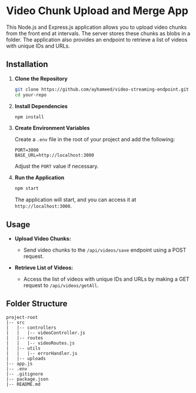 # Video Chunk Upload and Merge App

This Node.js and Express.js application allows you to upload video chunks from the front end at intervals. The server stores these chunks as blobs in a folder. The application also provides an endpoint to retrieve a list of videos with unique IDs and URLs.

## Installation

1. **Clone the Repository**

    ```bash
    git clone https://github.com/ayhameed/video-streaming-endpoint.git
    cd your-repo
    ```

2. **Install Dependencies**

    ```bash
    npm install
    ```

3. **Create Environment Variables**

    Create a `.env` file in the root of your project and add the following:

    ```env
    PORT=3000
    BASE_URL=http://localhost:3000
    ```

    Adjust the `PORT` value if necessary.

4. **Run the Application**

    ```bash
    npm start
    ```

    The application will start, and you can access it at `http://localhost:3000`.

## Usage

- **Upload Video Chunks:**
  - Send video chunks to the `/api/videos/save` endpoint using a POST request.

- **Retrieve List of Videos:**
  - Access the list of videos with unique IDs and URLs by making a GET request to `/api/videos/getAll`.

## Folder Structure

```plaintext
project-root
|-- src
|   |-- controllers
|   |   |-- videoController.js
|   |-- routes
|   |   |-- videoRoutes.js
|   |-- utils
|   |   |-- errorHandler.js
|   |-- uploads
|-- app.js
|-- .env
|-- .gitignore
|-- package.json
|-- README.md
